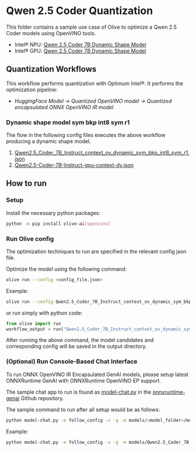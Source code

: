 # Qwen 2.5 Coder Quantization

This folder contains a sample use case of Olive to optimize a Qwen 2.5 Coder models using OpenVINO tools.

- Intel® NPU: [Qwen 2.5 Coder 7B Dynamic Shape Model](https://huggingface.co/Qwen/Qwen2.5-Coder-7B-Instruct)
- Intel® GPU: [Qwen 2.5 Coder 7B Dynamic Shape Model](https://huggingface.co/Qwen/Qwen2.5-Coder-7B-Instruct)

## Quantization Workflows

This workflow performs quantization with Optimum Intel®. It performs the optimization pipeline:

- *HuggingFace Model -> Quantized OpenVINO model -> Quantized encapsulated ONNX OpenVINO IR model*

### Dynamic shape model sym bkp int8 sym r1

The flow in the following config files executes the above workflow producing a dynamic shape model.

1. [Qwen2.5_Coder_7B_Instruct_context_ov_dynamic_sym_bkp_int8_sym_r1.json](Qwen2.5_Coder_7B_Instruct_context_ov_dynamic_sym_bkp_int8_sym_r1.json)
2. [Qwen2.5-Coder-7B-Instruct-gpu-context-dy.json](Qwen2.5-Coder-7B-Instruct-gpu-context-dy.json)


## How to run

### Setup

Install the necessary python packages:

```bash
python -m pip install olive-ai[openvino]
```

### Run Olive config

The optimization techniques to run are specified in the relevant config json file.

Optimize the model using the following command:

```bash
olive run --config <config_file.json>
```

Example:
```bash
olive run --config Qwen2.5_Coder_7B_Instruct_context_ov_dynamic_sym_bkp_int8_sym_r1.json
```
or run simply with python code:

```python
from olive import run
workflow_output = run("Qwen2.5_Coder_7B_Instruct_context_ov_dynamic_sym_bkp_int8_sym_r1.json")
```

After running the above command, the model candidates and corresponding config will be saved in the output directory.

### (Optional) Run Console-Based Chat Interface

To run ONNX OpenVINO IR Encapsulated GenAI models, please setup latest ONNXRuntime GenAI with ONNXRuntime OpenVINO EP support.

The sample chat app to run is found as [model-chat.py](https://github.com/microsoft/onnxruntime-genai/blob/main/examples/python/model-chat.py) in the [onnxruntime-genai](https://github.com/microsoft/onnxruntime-genai/) Github repository.

The sample command to run after all setup would be as follows:

```bash
python model-chat.py -e follow_config -v -g -m models/<model_folder>/model/
```

Example:

```bash
python model-chat.py -e follow_config -v -g -m models/Qwen2.5_Coder_7B_Instruct_context_ov_dynamic_sym_bkp_int8_sym_r1/model/
```